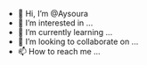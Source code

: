 - 👋 Hi, I’m @Aysoura
- 👀 I’m interested in ...
- 🌱 I’m currently learning ...
- 💞️ I’m looking to collaborate on ...
- 📫 How to reach me ...

<!---
Aysoura/Aysoura is a ✨ special ✨ repository because its `README.md` (this file) appears on your GitHub profile.
You can click the Preview link to take a look at your changes.
--->

